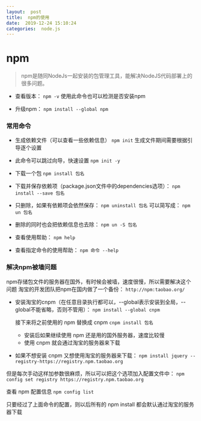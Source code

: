 ```yaml
---
layout:  post
title:  npm的使用 
date:  2019-12-24 15:10:24
categories:  node.js 
---
```



# npm
>npm是随同NodeJs一起安装的包管理工具，能解决NodeJS代码部署上的很多问题。

+ 查看版本：
`npm -v`
  使用此命令也可以检测是否安装npm

+ 升级npm：
`npm install --global npm`

### 常用命令

* 生成依赖文件（可以查看一些依赖信息）
`npm init`
生成文件期间需要根据引导逐个设置


* 此命令可以跳过向导，快速设置
 `npm init -y`


* 下载一个包
 `npm install 包名`


* 下载并保存依赖项（package.json文件中的dependencies选项）：
 `npm install --save 包名`


* 只删除，如果有依赖项会依然保存：
 `npm uninstall 包名`
 可以简写成：
 `npm un 包名`


* 删除的同时也会把依赖信息也去除：
 `npm un -S 包名`


* 查看使用帮助：
`npm help`


* 查看指定命令的使用帮助：
 `npm 命令 --help`


 ### 解决npm被墙问题


 npm存储包文件的服务器在国外，有时候会被墙，速度很慢，所以需要解决这个问题
 淘宝的开发团队把npm在国内做了一个备份：
         `http://npm:taobao.org/`


 * 安装淘宝的cnpm（在任意目录执行都可以，--global表示安装到全局，--global不能省略，否则不管用）：
    `npm install --global cnpm`

     接下来将之前使用的 npm 替换成 cnpm
     ` cnpm install 包名 `

    +  安装后如果继续使用 npm 还是用的国外服务器，速度比较慢
    +  使用 cnpm 就会通过淘宝的服务器来下载


 * 如果不想安装 cnpm 又想使用淘宝的服务器来下载：
    `npm install jquery --registry-https://registry.npm.taobao.org`

  但是每次手动这样加参数很麻烦，所以可以把这个选项加入配置文件中：
  `npm config set registry https://registry.npm.taobao.org`

  查看 npm 配置信息
  `npm config list`

  只要经过了上面命令的配置，则以后所有的 npm install 都会默认通过淘宝的服务器下载
  
  
  
  
  
